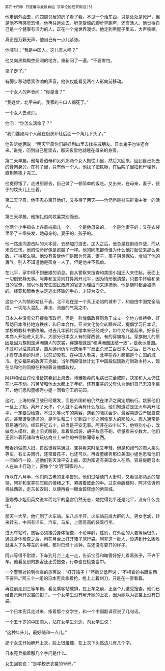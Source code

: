     第四十四章 日寇屠杀曼娘自缢 京华论陷经亚南逃(3) 

   他走到外面去，向四周邻居的房子看了看。不见一个活东西，只是处处是死尸，但是他不再感觉恐惧。他再往远处去，听见受惊的脚步奔跑声，还有活人。他觉得自己是一个健康有活力的人，正在一个鬼世界漫步。他走到黑屋子里去，大声咳嗽。

   真正是万籁无声，他自己有一点儿紧张。

   他喊叫：“我是中国人。这儿有人吗？”

   他又向黑黝黝空洞洞的地方，重新问了一遍。“不要害怕。

   鬼子走了。”

   有脚步移动悉索作响的声音，他仅仅能看见两个人形向前移动。

   一个女人的声音问：“你是谁？”

   “我姓曾，北平来的。我家的三口人都死了。”

   一个女人去点灯。

   他问：“你怎么活命了？”

   “我们婆媳两个人藏在厨房炉灶后面一个角儿下头了。”

   他告诉她俩说：“明天早晨你们最好到山里去找亲戚朋友。日本鬼子也许还会来。”说完，回到自己屋里去，那天夜里他就睡在母亲的身旁。

   第二天早晨，他帮着伯母和另外那两个女人搬往山里，然后又回来，回到自己死去的骨肉身旁。在村子里，只有他一个人。他找了把铁锹，在后院子里把死尸埋葬，直到黑夜才完工。

   他觉得饿了，走进厨房去，自己做了一顿简单的饭吃。又出来，在母亲，妻子，孩子的坟头儿上坐着。

   第二天早晨，他不忍心离开他们，又多待了两天——他仍然是村庄群鬼中唯一的活人。

   第三天早晨，他按礼俗向坟墓哭别而去。

   他两个小手指头上各戴戒指儿一个，一个是他母亲的，一个是他妻子的；又在衣袋里带了三绺头发，她母亲的，妻子的，孩子的。

   他一路走向游击队的大本营，去参加打游击。加入之后，他总是在前线作战，而从未受过伤。他的性命好像是疯魔了一样。他的同志都奇怪为什么他打起仗来那么勇敢，打得那么狠。他没有告诉他们是因为母亲，妻子，孩子阴灵保佑，增加了他的勇气。别人不知道他是孤身一人了，但是他并不孤单。

   在北平，家中得不到曼娘的消息。自从警察来搜查和美国小姐迁入来住起，表面上一切倒安静无事。阿非和宝芬则打算离开北平，因为情形很清楚，只要牛怀瑜和亲日的官僚，想以他曾充任国民政府的官吏为理由而来逮捕他，他是随时都会被捕的。经亚和暗香也决定逃出怀瑜的手心，才较为安全。

   这些个人的情形姑且不表。北平现在是一个真正沦陷的城市了，和自由中国完全隔绝，一切陷入混乱、非法、流血的气氛之中。

   日本人并没有公开接收市政府，但是一群傀儡政客则急于成立一个地方维持会，好帮助日本维持地方秩序，和日本合作。亚洲文化协会转眼兴起，提倡学习日本话。学校的教科书要改编。过去几年鸦片烟馆本来已经减少，如今又兴隆起来。好多日本商人开始进入北平。大部分日本女人有的穿西装，有的穿旗袍儿。穿旗袍儿的原因是因为旗袍是满洲旗人的衣裳，穿旗袍就是“和满洲国团结一致”，是表示爱国。不过可以注意的是，自从通州伪军张庆余率军反正杀光三百日本人之后，日本女人才有穿旗袍的时尚，以前却没有。在中国人看来，北平在各方面都是个亡国的城市。老安福系的政客王克敏，当年西原借款计划下中国段祺瑞政府财政主持人，现在又和他的同僚在积极筹设傀儡政权。

   阿非和经亚讨论准备携眷到上海去。博雅吸毒的毛病已完全戒除，决定和太太仍住在北平不动。冯舅爷和他太太都上了年纪，还有宝芬的父母认为他们自己无须乎离开，他们愿和董娜秀小姐一同看守王府花园。

   这时，上海的保卫战已经爆发，但是外国轮船仍然在津沪之间定期航行。姚家他们一旦上了船，离开了天津，个人就不会再有什么危险。他们知道若是坐火车离开北平，一定要受检查，不过头等火车的乘客，遇到的骚扰会少。最容易遭受严密盘查的，甚至遭受逮捕的，是学生和二十岁到四十岁之间像军人的那般人。商人通常是容易通行的。经亚将近五十，应当是平安无事。阿非在四十以下，他特别小心，改做商人模样，戴上旧式眼镜，拿着旱烟袋，胡子故意不剃，尽量看来岁数大。他们还要带着药铺和古玩店商业上来往的书信帐簿等东西。

   暗香扮做商人妇，自然很容易通过。宝芬看来时髦又年轻，但是和阔气的商人乘头等车，有丈夫同行，还带着孩子，也还可以。再者董娜秀那位美国小姐也愿和他们一同旅行一段，送他们到天津平安上船，因为知道有美国女人在场，容易提醒日本人在举止行动上，要像个“文明”国家的人。

   所以在八月半，他们向古老的北平告别。他们过哈德门大街时，又看见那熟悉的店铺，阿非和宝芬在压抑的情绪之下，紧握着彼此的手。过东单牌楼时，阿非告诉司机往西转，走东长安街，以便再看一眼金碧辉煌的紫禁城。

   董娜秀小姐用英文说幸而北平的皇宫仍然无恙，她觉得北平还是北平，没有什么变化。

   那天一大早，他们到了火车站。车八点半开。火车站前成大群的人，男女老幼，转来转去，中间有洋车，汽车，马车，上面高高的装着行李。

   进火车站时，旅客必须接受身体搜查，不论年龄，性别，在外面的人要等候很久，通过身体检查之后，再在月台上打开箱子旅行袋。阿非这一批人，没遇到什么困难就进入了头等车的中间。那时已经十点钟，车还没有要开的样子。

   阿非等得不耐烦，下车到月台上走一走，告诉宝芬和暗香好好儿看着孩子，不许下车。他看见别的旅客还正受搜查，行李也在检查当中。

   一个警察对轮到检查的旅客说：“打开箱子！”然后又低声说：“不相宜的书跟东西不要带。”两三个一组的日本宪兵拿着枪，枪上上着刺刀，只是在一旁看着。

   再往前走到三等车箱，看见乘客站成排，在上车之前，正逐个儿遭受搜查。他们已经自己解开衣裳的扣子。一个女学生没有解开她的上衣，因为她以为衣裳上没有口袋。

   一个日本宪兵走过来，指着那个女学生，和一个中国翻译官说了几句话。

   一个五十岁的中国商人，站在女学生旁边，向女学生说：

   “这种年头儿，最好随和一点儿。”

   那个女生开始解开上衣，脸上很羞愧，在上衣下头贴边儿有几个字。

   日本宪兵指着那几个字问是什么。

   女生回答说：“是学校洗衣裳的号码。”


